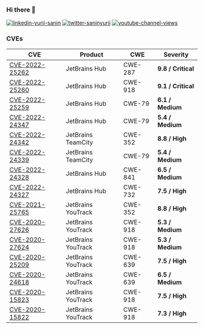 ### Hi there 👋

[![linkedin-yurii-sanin](https://img.shields.io/badge/Yurii%20Sanin-blue?style=flat-square&logo=linkedin&logoColor=white&link=https://www.linkedin.com/in/yuriisanin)](https://www.linkedin.com/in/yuriisanin)
[![twitter-saninyurii](https://img.shields.io/twitter/follow/saninyurii?style=social)](https://twitter.com/SaninYurii)
[![youtube-channel-views](https://img.shields.io/youtube/channel/views/UCLN2EvGxtnucEdrI21PmJZg?style=social)](https://www.youtube.com/channel/UCLN2EvGxtnucEdrI21PmJZg)

### CVEs

| CVE | Product | CWE | Severity |
| --- | ------- | --- | -------- |
| [CVE-2022-25262](https://nvd.nist.gov/vuln/detail/CVE-2022-25262) | JetBrains Hub | CWE-287 | **9.8 / Critical** |
| [CVE-2022-25260](https://nvd.nist.gov/vuln/detail/CVE-2022-25260) | JetBrains Hub | CWE-918 | **9.1 / Critical** |
| [CVE-2022-25259](https://nvd.nist.gov/vuln/detail/CVE-2022-25259) | JetBrains Hub | CWE-79 | **6.1 / Medium** |
| [CVE-2022-24347](https://nvd.nist.gov/vuln/detail/CVE-2022-24347) | JetBrains Hub | CWE-79 | **5.4 / Medium** |
| [CVE-2022-24342](https://nvd.nist.gov/vuln/detail/CVE-2022-24342) | JetBrains TeamCity | CWE-352 | **8.8 / High** |
| [CVE-2022-24339](https://nvd.nist.gov/vuln/detail/CVE-2022-24339) | JetBrains TeamCity | CWE-79 | **5.4 / Medium** |
| [CVE-2022-24328](https://nvd.nist.gov/vuln/detail/CVE-2022-24328) | JetBrains Hub | CWE-841 | **6.5 / Medium** |
| [CVE-2022-24327](https://nvd.nist.gov/vuln/detail/CVE-2022-24327) | JetBrains Hub | CWE-732 | **7.5 / High** |
| [CVE-2021-25765](https://nvd.nist.gov/vuln/detail/CVE-2021-25765) | JetBrains YouTrack | CWE-352 | **8.8 / High** |
| [CVE-2020-27626](https://nvd.nist.gov/vuln/detail/CVE-2020-27626) | JetBrains YouTrack | CWE-918 | **5.3 / Medium** |
| [CVE-2020-27624](https://nvd.nist.gov/vuln/detail/CVE-2020-27624) | JetBrains YouTrack | CWE-918 | **5.3 / Medium** |
| [CVE-2020-25209](https://nvd.nist.gov/vuln/detail/CVE-2020-25209) | JetBrains YouTrack | CWE-639 | **7.5 / High** |
| [CVE-2020-24618](https://nvd.nist.gov/vuln/detail/CVE-2020-24618) | JetBrains YouTrack | CWE-639 | **6.5 / Medium** |
| [CVE-2020-15823](https://nvd.nist.gov/vuln/detail/CVE-2020-15823) | JetBrains YouTrack | CWE-918 | **7.5 / High** |
| [CVE-2020-15822](https://nvd.nist.gov/vuln/detail/CVE-2020-15822) | JetBrains YouTrack | CWE-918 | **7.3 / High** |

